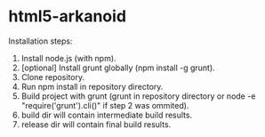 html5-arkanoid
==============

Installation steps:

1. Install node.js (with npm).
2. [optional] Install grunt globally (npm install -g grunt).
3. Clone repository.
4. Run npm install in repository directory.
5. Build project with grunt (grunt in repository directory or node -e "require('grunt').cli()" if step 2 was ommited).
6. build dir will contain intermediate build results.
7. release dir will contain final build results.